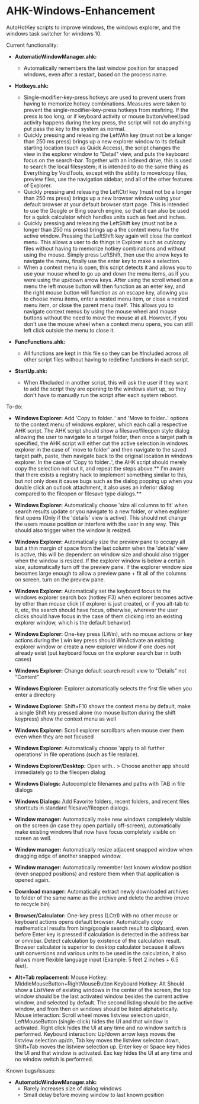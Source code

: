 # AHK-Windows-Enhancement
AutoHotKey scripts to improve windows, the windows explorer, and the windows task switcher for windows 10.

Current functionality:
* **AutomaticWindowManager.ahk:**
    * Automatically remembers the last window position for snapped windows, even after a restart, based on the process name.

* **Hotkeys.ahk:**
  * Single-modifier-key-press hotkeys are used to prevent users from having to memorize hotkey combinations. Measures were taken to prevent the single-modifier-key-press hotkeys from misfiring. If the press is too long, or if keyboard activity or mouse button/wheel/pad activity happens during the key press, the script will not do anything put pass the key to the system as normal.
  * Quickly pressing and releasing the LeftWin key (must not be a longer than 250 ms press) brings up a new explorer window to its default starting location (such as Quick Access), the script changes the view in the explorer window to "Detail" view, and puts the keyboard focus on the search-bar. Together with an indexed drive, this is used to search the local filesystem; it is intended to do the same thing as Everything by VoidTools, except with the ability to move/copy files, preview files, use the navigation sidebar, and all of the other features of Explorer.
  * Quickly pressing and releasing the LeftCtrl key (must not be a longer than 250 ms press) brings up a new browser window using your default browser at your default browser start page. This is intended to use the Google or Bing search engine, so that it can also be used for a quick calculator which handles units such as feet and inches.
  * Quickly pressing and releasing the LeftShift key (must not be a longer than 250 ms press) brings up a the context menu for the active window. Pressing the LeftShift key again will close the context menu. This allows a user to do things in Explorer such as cut/copy files without having to memorize hotkey combinations and without using the mouse. Simply press LeftShift, then use the arrow keys to navigate the menu, finally use the enter key to make a selection. 
  * When a context menu is open, this script detects it and allows you to use your mouse wheel to go up and down the menu items, as if you were using the up/down arrow keys. After using the scroll wheel on a menu the left mouse button will then function as an enter key, and the right mouse button will function as an escape key, allowing you to choose menu items, enter a nested menu item, or close a nested menu item, or close the parent menu itself. This allows you to navigate context menus by using the mouse wheel and mouse buttons without the need to move the mouse at all. However, if you don't use the mouse wheel when a context menu opens, you can still left click outside the menu to close it.

* **FuncFunctions.ahk:**
    * All functions are kept in this file so they can be #Included across all other script files without having to redefine functions in each script.

* **StartUp.ahk:**
    * When #Included in another script, this will ask the user if they want to add the script they are opening to the windows start up, so they don't have to manually run the script after each system reboot. 


To-do:
* **Windows Explorer:** Add 'Copy to folder..' and 'Move to folder..' options to the context menu of windows explorer, which each call a respective AHK script. The AHK script should show a filesave/fileopen style dialog allowing the user to navigate to a target folder, then once a target path is specified, the AHK script will either cut the active selection in windows explorer in the case of 'move to folder' and then navigate to the saved target path, paste, then navigate back to the original location in windows explorer. In the case of 'Copy to folder..', the AHK script should merely copy the selection not cut it, and repeat the steps above.** I'm aware that there exists a registry hack to implement something similar to this, but not only does it cause bugs such as the dialog popping up when you double click an outlook attachment, it also uses an inferior dialog compared to the fileopen or filesave type dialogs.**


* **Windows Explorer:** Automatically choose 'size all columns to fit' when search results update or you navigate to a new folder, or when explorer first opens (Only if the 'details' view is active). This should not change the users mouse position or interfere with the user in any way. This should also trigger when the window is resized.


* **Windows Explorer:** Automatically size the preview pane to occupy all but a thin margin of space from the last column when the 'details' view is active, this will be dependent on window size and should also trigger when the window is resized. If the explorer window is below a certain size, automatically turn off the preview pane. If the explorer window size becomes large enough to allow a preview pane + fit all of the columns on screen, turn on the preview pane.


* **Windows Explorer:** Automatically set the keyboard focus to the windows explorer search box (hotkey F3) when explorer becomes active by other than mouse click (if explorer is just created, or if you alt-tab to it, etc, the search should have focus, otherwise, wherever the user clicks should have focus in the case of them clicking into an existing explorer window, which is the default behavior)


* **Windows Explorer:** One-key press (LWin), with no mouse actions or key actions during the Lwin key press should WinActivate an existing explorer window or create a new explorer window if one does not already exist (put keyboard focus on the explorer search bar in both cases)


* **Windows Explorer:** Change default search result view to "Details" not "Content"


* **Windows Explorer:** Explorer automatically selects the first file when you enter a directory


* **Windows Explorer:** Shift+F10 shows the context menu by default, make a single Shift key pressed alone (no mouse button during the shift keypress) show the context menu as well


* **Windows Explorer:** Scroll explorer scrollbars when mouse over them even when they are not focused


* **Windows Explorer:** Automatically choose 'apply to all further operations' in file operations (such as file replace).


* **Windows Explorer/Desktop:** Open with.. > Choose another app should immediately go to the fileopen dialog


* **Windows Dialogs:** Autocomplete filenames and paths with TAB in file dialogs


* **Windows Dialogs:** Add Favorite folders, recent folders, and recent files shortcuts in standard filesave/fileopen dialogs.


* **Window manager:** Automatically make new windows completely visible on the screen (in case they open partially off-screen), automatically make existing windows that now have focus completely visible on screen as well.


* **Window manager:** Automatically resize adjacent snapped window when dragging edge of another snapped window.


* **Window manager:**  Automatically remember last known window position (even snapped positions) and restore them when that application is opened again.


* **Download manager:**  Automatically extract newly downloaded archives to folder of the same name as the archive and delete the archive (move to recycle bin) 


* **Browser/Calculator:** One-key press (LCtrl) with no other mouse or keyboard actions opens default browser. Automatically copy mathematical results from bing/google search result to clipboard, even before Enter key is pressed if calculation is detected in the address bar or omnibar. Detect calculation by existence of the calculation result. Browser calculator is superior to desktop calculator because it allows unit conversions and various units to be used in the calculation, it also allows more flexible language input (Example: 5 feet 2 inches + 6.5 feet).


* **Alt+Tab replacement:**
Mouse Hotkey: MiddleMouseButton+RightMouseButton
Keyboard Hotkey: Alt
Should show a ListView of existing windows in the center of the screen, the top window should be the last activated window besides the current active window, and selected by default. The second listing should be the active window, and from then on windows should be listed alphabetically. 
Mouse interaction: Scroll wheel moves listview selection up/dn, LeftMouseButton (single-click) hides the UI and that window is activated. Right click hides the UI at any time and no window switch is performed.
Keybourd interaction: Up/down arrow keys moves the listview selection up/dn, Tab key moves the listview selecton down, Shift+Tab moves the listview selection up. Enter key or Space key hides the UI and that window is activated. Esc key hides the UI at any time and no window switch is performed.

Known bugs/issues:
* **AutomaticWindowManager.ahk:**
   * Rarely increases size of dialog windows
   * Small delay before moving window to last known position

